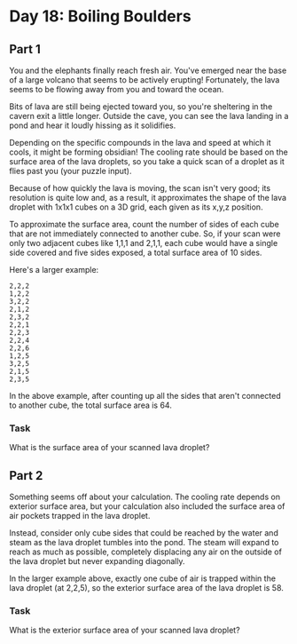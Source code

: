 # Day 18: Boiling Boulders

## Part 1

You and the elephants finally reach fresh air. You've emerged near the base of a large volcano that seems to be actively
erupting! Fortunately, the lava seems to be flowing away from you and toward the ocean.

Bits of lava are still being ejected toward you, so you're sheltering in the cavern exit a little longer. Outside the
cave, you can see the lava landing in a pond and hear it loudly hissing as it solidifies.

Depending on the specific compounds in the lava and speed at which it cools, it might be forming obsidian! The cooling
rate should be based on the surface area of the lava droplets, so you take a quick scan of a droplet as it flies past
you (your puzzle input).

Because of how quickly the lava is moving, the scan isn't very good; its resolution is quite low and, as a result, it
approximates the shape of the lava droplet with 1x1x1 cubes on a 3D grid, each given as its x,y,z position.

To approximate the surface area, count the number of sides of each cube that are not immediately connected to another
cube. So, if your scan were only two adjacent cubes like 1,1,1 and 2,1,1, each cube would have a single side covered and
five sides exposed, a total surface area of 10 sides.

Here's a larger example:

```
2,2,2
1,2,2
3,2,2
2,1,2
2,3,2
2,2,1
2,2,3
2,2,4
2,2,6
1,2,5
3,2,5
2,1,5
2,3,5
```

In the above example, after counting up all the sides that aren't connected to another cube, the total surface area is
64.

### Task

What is the surface area of your scanned lava droplet?

## Part 2

Something seems off about your calculation. The cooling rate depends on exterior surface area, but your calculation also included the surface area of air pockets trapped in the lava droplet.

Instead, consider only cube sides that could be reached by the water and steam as the lava droplet tumbles into the pond. The steam will expand to reach as much as possible, completely displacing any air on the outside of the lava droplet but never expanding diagonally.

In the larger example above, exactly one cube of air is trapped within the lava droplet (at 2,2,5), so the exterior surface area of the lava droplet is 58.

### Task
What is the exterior surface area of your scanned lava droplet?